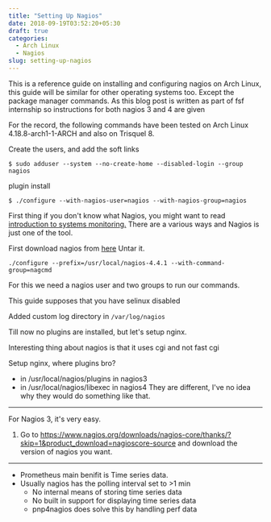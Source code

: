 ```yaml
---
title: "Setting Up Nagios"
date: 2018-09-19T03:52:20+05:30
draft: true
categories:
  - Arch Linux
  - Nagios
slug: setting-up-nagios
---
```


This is a reference guide on installing and configuring nagios on Arch Linux, this guide will be similar for other operating systems too.
Except the package manager commands. As this blog post is written as part of fsf internship so instructions for both nagios 3 and 4 are given

For the record,
the following commands have been tested on Arch Linux 4.18.8-arch1-1-ARCH and also on Trisquel 8.

Create the users, and add the soft links
```
$ sudo adduser --system --no-create-home --disabled-login --group nagios
```
plugin install
```
$ ./configure --with-nagios-user=nagios --with-nagios-group=nagios
```

First thing if you don't know what Nagios, you might want to read [introduction to systems monitoring.]()
There are a various ways and Nagios is just one of the tool.

First download nagios from [here](https://support.nagios.com/kb/article/nagios-core-installing-nagios-core-from-source-96.html#Arch_Linux)
Untar it.
```
./configure --prefix=/usr/local/nagios-4.4.1 --with-command-group=nagcmd
```
For this we need a nagios user and two groups to run our commands.

This guide supposes that you have selinux disabled

Added custom log directory in `/var/log/nagios`

Till now no plugins are installed, but let's setup nginx.

Interesting thing about nagios is that it uses cgi and not fast cgi

Setup nginx, where plugins bro?
- in /usr/local/nagios/plugins in nagios3
- in /usr/local/nagios/libexec in nagios4
They are different, I've no idea why they would do something like that.

-----------
For Nagios 3, it's very easy.


1. Go to https://www.nagios.org/downloads/nagios-core/thanks/?skip=1&product_download=nagioscore-source
and download the version of nagios you want.



-----
- Prometheus main benifit is Time series data.
- Usually nagios has the polling interval set to >1 min
  - No internal means of storing time series data
  - No built in support for displaying time series data
  - pnp4nagios does solve this by handling perf data
